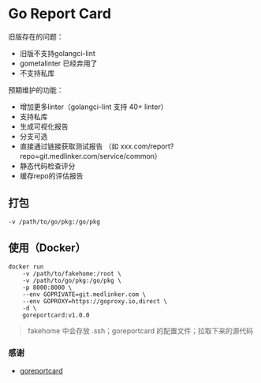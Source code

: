 # Go Report Card

旧版存在的问题：

* 旧版不支持golangci-lint
* gometalinter 已经弃用了
* 不支持私库

预期维护的功能：

* 增加更多linter（golangci-lint 支持 40+ linter）
* 支持私库
* 生成可视化报告
* 分支可选
* 直接通过链接获取测试报告 （如 xxx.com/report?repo=git.medlinker.com/service/common）
* 静态代码检查评分
* 缓存repo的评估报告

## 打包

```shell script
-v /path/to/go/pkg:/go/pkg
```

## 使用（Docker）

```shell script
docker run 
    -v /path/to/fakehome:/root \
    -v /path/to/go/pkg:/go/pkg \
    -p 8000:8000 \ 
    --env GOPRIVATE=git.medlinker.com \ 
    --env GOPROXY=https://goproxy.io,direct \ 
    -d \
    goreportcard:v1.0.0
```

> fakehome 中会存放 .ssh；goreportcard 的配置文件；拉取下来的源代码

### 感谢

* [goreportcard](https://github.com/yeqown/goreportcard)